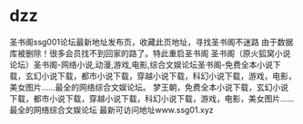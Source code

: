 # dzz
圣书阁ssg001论坛最新地址发布页，收藏此页地址，寻找圣书阁不迷路  由于数据库被删除！很多会员找不到回家的路了。特此重启圣书阁  圣书阁（原火狐窝小说论坛）圣书阁-网络小说,动漫,游戏,电影,综合文娱论坛圣书阁-免费全本小说下载，玄幻小说下载，都市小说下载，穿越小说下载，科幻小说下载，游戏，电影，美女图片……最全的网络综合文娱论坛。 梦王朝，免费全本小说下载，玄幻小说下载，都市小说下载，穿越小说下载，科幻小说下载，游戏，电影，美女图片……最全的网络综合文娱论坛  最新可访问地址www.ssg01.xyz
